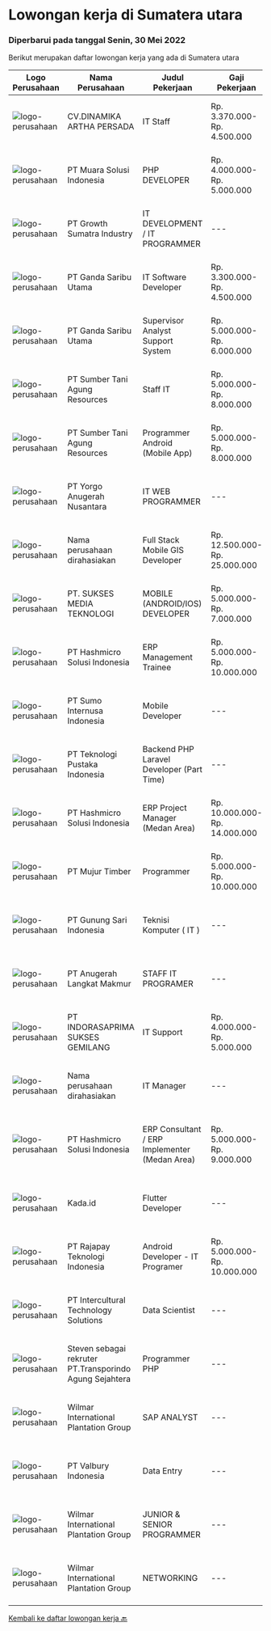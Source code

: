 
  # Lowongan kerja di Sumatera utara

  ### Diperbarui pada tanggal Senin, 30 Mei 2022

  Berikut merupakan daftar lowongan kerja yang ada di Sumatera utara

  |Logo Perusahaan | Nama Perusahaan | Judul Pekerjaan | Gaji Pekerjaan | Lokasi | Deskripsi | Tanggal diunggah | Pranala |
  | -------------- | --------------- | --------------- | --------- | --------- | -------------- | ------- | ----------- |
  |![logo-perusahaan](https://image-service-cdn.seek.com.au/2ede2be7bca8a6735977cbf7f120d149092d9271/ee4dce1061f3f616224767ad58cb2fc751b8d2dc)|CV.DINAMIKA ARTHA PERSADA|IT Staff|Rp. 3.370.000-Rp. 4.500.000|Medan|Job Desc : Melakukan pengecekan hingga memperbarui sistem operasi dan aplikasi yang dijalankan oleh perusahaan; Memastikan bahwa setiap aplikasi yang...|Sabtu, 28 Mei 2022|https://www.jobstreet.co.id/id/job/it-staff-3899460?token=0~23ee24e5-45de-4c10-9ea5-c8967f7f704c&sectionRank=1&jobId=jobstreet-id-job-3899460|
|![logo-perusahaan](https://image-service-cdn.seek.com.au/694d981fc9cfa25827d0f9e102d93d9f040982ac/ee4dce1061f3f616224767ad58cb2fc751b8d2dc)|PT Muara Solusi Indonesia|PHP DEVELOPER|Rp. 4.000.000-Rp. 5.000.000|Medan|Deskripsi Pekerjaan: Membuat modul PHP yang efisien, mudah dalam pengujiannya serta dapat digunakan secara berulang Menganalisis, meninjau, dan...|Sabtu, 28 Mei 2022|https://www.jobstreet.co.id/id/job/php-developer-3882745?token=0~23ee24e5-45de-4c10-9ea5-c8967f7f704c&sectionRank=2&jobId=jobstreet-id-job-3882745|
|![logo-perusahaan](https://image-service-cdn.seek.com.au/b7dba2fa5042c0b4bde3a630440ffb8ef907b5d2/ee4dce1061f3f616224767ad58cb2fc751b8d2dc)|PT Growth Sumatra Industry|IT DEVELOPMENT / IT PROGRAMMER|---|Medan|Deskripsi Pekerjaan: Menguasai bahasa pemrograman C#, PHP(BACKEND),JS ,CSS, JQUERY (FRONTEND)  Menguasai MySql, SQL Server &amp; Query Database...|Kamis, 26 Mei 2022|https://www.jobstreet.co.id/id/job/it-development-it-programmer-3884233?token=0~23ee24e5-45de-4c10-9ea5-c8967f7f704c&sectionRank=3&jobId=jobstreet-id-job-3884233|
|![logo-perusahaan](https://image-service-cdn.seek.com.au/c36b5f2c9dec6213a0ed124b78045751d3bf3671/ee4dce1061f3f616224767ad58cb2fc751b8d2dc)|PT Ganda Saribu Utama|IT Software Developer|Rp. 3.300.000-Rp. 4.500.000|Binjai|Kualifikasi : Usia Minimal 22 tahun dan maksimal 35 tahun Pendidikan minimal S1 Computer Science (IT) Memiliki pengalaman di bidang yang sama minimal...|Selasa, 24 Mei 2022|https://www.jobstreet.co.id/id/job/it-software-developer-3873320?token=0~23ee24e5-45de-4c10-9ea5-c8967f7f704c&sectionRank=4&jobId=jobstreet-id-job-3873320|
|![logo-perusahaan](https://image-service-cdn.seek.com.au/e6f4b7f2c4a91d5e5ef19568c0b78e9f00c73c76/ee4dce1061f3f616224767ad58cb2fc751b8d2dc)|PT Ganda Saribu Utama|Supervisor Analyst Support System|Rp. 5.000.000-Rp. 6.000.000|Binjai|Fungsi Utama : Membuat dan memastikan setiap laporan yang diaplikasikan di program ascend, WPS dan PPS sesuai dengan standar yang ditentukan...|Senin, 23 Mei 2022|https://www.jobstreet.co.id/id/job/supervisor-analyst-support-system-3883052?token=0~23ee24e5-45de-4c10-9ea5-c8967f7f704c&sectionRank=5&jobId=jobstreet-id-job-3883052|
|![logo-perusahaan](https://image-service-cdn.seek.com.au/021bbeef627b799a916dbf889954094b3a138729/ee4dce1061f3f616224767ad58cb2fc751b8d2dc)|PT Sumber Tani Agung Resources|Staff IT|Rp. 5.000.000-Rp. 8.000.000|Medan|Tanggung Jawab: Membuat suatu aplikasi web based (berbasis .Net) sesuai kebutuhan user/Perusahaan yang handal, aman dan reliable; Melakukan perbaikan...|Senin, 23 Mei 2022|https://www.jobstreet.co.id/id/job/staff-it-3893210?token=0~23ee24e5-45de-4c10-9ea5-c8967f7f704c&sectionRank=6&jobId=jobstreet-id-job-3893210|
|![logo-perusahaan](https://image-service-cdn.seek.com.au/c7554ac09aa4643efb07603db8f46f72729de91e/ee4dce1061f3f616224767ad58cb2fc751b8d2dc)|PT Sumber Tani Agung Resources|Programmer Android (Mobile App)|Rp. 5.000.000-Rp. 8.000.000|Medan|Tanggung Jawab: Membuat suatu aplikasi mobile sesuai kebutuhan user/Perusahaan yang handal, aman dan reliable; Membuat integrasi API antara aplikasi...|Jumat, 27 Mei 2022|https://www.jobstreet.co.id/id/job/programmer-android-mobile-app-3897990?token=0~23ee24e5-45de-4c10-9ea5-c8967f7f704c&sectionRank=7&jobId=jobstreet-id-job-3897990|
|![logo-perusahaan](https://i.ibb.co/sqvTCh9/112815900-stock-vector-no-image-available-icon-flat-vector.webp)|PT Yorgo Anugerah Nusantara|IT WEB PROGRAMMER|---|Medan|Deskripsi pekerjaan: Menerima, memprioritaskan dan menyelesaikan permintaan bantuan IT untuk staf dan klien. Instalasi, pemeliharaan dan memberikan...|Sabtu, 21 Mei 2022|https://www.jobstreet.co.id/id/job/it-web-programmer-3881033?token=0~23ee24e5-45de-4c10-9ea5-c8967f7f704c&sectionRank=8&jobId=jobstreet-id-job-3881033|
|![logo-perusahaan](https://i.ibb.co/sqvTCh9/112815900-stock-vector-no-image-available-icon-flat-vector.webp)|Nama perusahaan dirahasiakan|Full Stack Mobile GIS Developer|Rp. 12.500.000-Rp. 25.000.000|Sumatera Utara|Full Stack Web or Mobile GIS Developer Understand ArcGIS Enterprise setup and configuration Expert level experience in one of these programming...|Kamis, 26 Mei 2022|https://www.jobstreet.co.id/id/job/full-stack-mobile-gis-developer-3897556?token=0~23ee24e5-45de-4c10-9ea5-c8967f7f704c&sectionRank=9&jobId=jobstreet-id-job-3897556|
|![logo-perusahaan](https://image-service-cdn.seek.com.au/84652f23dd34fbe109128be87ec08c1485fb72a5/ee4dce1061f3f616224767ad58cb2fc751b8d2dc)|PT. SUKSES MEDIA TEKNOLOGI|MOBILE (ANDROID/IOS) DEVELOPER|Rp. 5.000.000-Rp. 7.000.000|Medan|Job Descriptions: Responsible to designing, analyzing, and developing application system in (one of) Android / iOS environment to support our clients...|Kamis, 26 Mei 2022|https://www.jobstreet.co.id/id/job/mobile-android-ios-developer-3878345?token=0~23ee24e5-45de-4c10-9ea5-c8967f7f704c&sectionRank=10&jobId=jobstreet-id-job-3878345|
|![logo-perusahaan](https://image-service-cdn.seek.com.au/f6d60ad46f70dbd67cd5ea70ad66341689963cbd/ee4dce1061f3f616224767ad58cb2fc751b8d2dc)|PT Hashmicro Solusi Indonesia|ERP Management Trainee|Rp. 5.000.000-Rp. 10.000.000|Jakarta Raya|Have a knowledge about ERP SoftwareResponsibilities: Receive classroom instruction in subjects related (ERP Software) to their rotational experience....|Jumat, 20 Mei 2022|https://www.jobstreet.co.id/id/job/erp-management-trainee-3890721?token=0~23ee24e5-45de-4c10-9ea5-c8967f7f704c&sectionRank=11&jobId=jobstreet-id-job-3890721|
|![logo-perusahaan](https://image-service-cdn.seek.com.au/5b5015d5a1a403f4aae822511c3f23016d44ef0b/ee4dce1061f3f616224767ad58cb2fc751b8d2dc)|PT Sumo Internusa Indonesia|Mobile Developer|---|Medan|DESKRIPSI PEKERJAAN: Berkontribusi dan berkolaborasi dengan anggota tim lainnya dalam seluruh fase siklus pengembangan Software atau Aplikasi. Membuat...|Sabtu, 21 Mei 2022|https://www.jobstreet.co.id/id/job/mobile-developer-3891182?token=0~23ee24e5-45de-4c10-9ea5-c8967f7f704c&sectionRank=12&jobId=jobstreet-id-job-3891182|
|![logo-perusahaan](https://image-service-cdn.seek.com.au/7c0ff779eec3199b72bdf9f36f204822a48330fe/ee4dce1061f3f616224767ad58cb2fc751b8d2dc)|PT Teknologi Pustaka Indonesia|Backend PHP Laravel Developer (Part Time)|---|Medan|Deskripsi Pekerjaan : Mengembangkan Website (PHP, Laravel) Berpengalaman dalam membuat atau mengintegrasikan API Berpengalaman dalam menggunakan...|Selasa, 24 Mei 2022|https://www.jobstreet.co.id/id/job/backend-php-laravel-developer-part-time-3894562?token=0~23ee24e5-45de-4c10-9ea5-c8967f7f704c&sectionRank=13&jobId=jobstreet-id-job-3894562|
|![logo-perusahaan](https://image-service-cdn.seek.com.au/f6d60ad46f70dbd67cd5ea70ad66341689963cbd/ee4dce1061f3f616224767ad58cb2fc751b8d2dc)|PT Hashmicro Solusi Indonesia|ERP Project Manager (Medan Area)|Rp. 10.000.000-Rp. 14.000.000|Medan|Please fill this link to start our recruitment...|Jumat, 20 Mei 2022|https://www.jobstreet.co.id/id/job/erp-project-manager-medan-area-3890628?token=0~23ee24e5-45de-4c10-9ea5-c8967f7f704c&sectionRank=14&jobId=jobstreet-id-job-3890628|
|![logo-perusahaan](https://image-service-cdn.seek.com.au/e0661d31e4104719e06e09ee484fdcbaf220f527/ee4dce1061f3f616224767ad58cb2fc751b8d2dc)|PT Mujur Timber|Programmer|Rp. 5.000.000-Rp. 10.000.000|Sibolga|Deskripsi Pekerjaan Interpret data, analyze results using statistical techniques and provide ongoing reports Develop and implement databases, data...|Minggu, 15 Mei 2022|https://www.jobstreet.co.id/id/job/programmer-3872542?token=0~23ee24e5-45de-4c10-9ea5-c8967f7f704c&sectionRank=15&jobId=jobstreet-id-job-3872542|
|![logo-perusahaan](https://image-service-cdn.seek.com.au/d19e71f4e5206239ca49c6ae9adea05f450e389b/ee4dce1061f3f616224767ad58cb2fc751b8d2dc)|PT Gunung Sari Indonesia|Teknisi Komputer ( IT )|---|Medan|Setidaknya memiliki 2 tahun pengalaman dalam bidang yang sesuai untuk posisi ini Kemampuan yang harus dimiliki: Berpengalaman dibidang ilmu komputer...|Jumat, 13 Mei 2022|https://www.jobstreet.co.id/id/job/teknisi-komputer-it-3881746?token=0~23ee24e5-45de-4c10-9ea5-c8967f7f704c&sectionRank=16&jobId=jobstreet-id-job-3881746|
|![logo-perusahaan](https://image-service-cdn.seek.com.au/ee20dcaea604d89408c957f80126a8d35e85db6d/ee4dce1061f3f616224767ad58cb2fc751b8d2dc)|PT Anugerah Langkat Makmur|STAFF IT PROGRAMER|---|Medan|Menguasai Android Programing Menguasai Jaringan (Mikrotik, Cisco, dll) Menguasai Instalasi Komputer / Server baik fisik maupun virtual Menguasai web...|Kamis, 12 Mei 2022|https://www.jobstreet.co.id/id/job/staff-it-programer-3880276?token=0~23ee24e5-45de-4c10-9ea5-c8967f7f704c&sectionRank=17&jobId=jobstreet-id-job-3880276|
|![logo-perusahaan](https://image-service-cdn.seek.com.au/4aad4de5c09be8151ed42da477a32f5d7965676d/ee4dce1061f3f616224767ad58cb2fc751b8d2dc)|PT INDORASAPRIMA SUKSES GEMILANG|IT Support|Rp. 4.000.000-Rp. 5.000.000|Pematangsiantar|Persyaratan : Usia Max 35 Tahun Minimal S1 - Tehnik Komputer, Teknologi Informasi / Sederajat Menguasai System Jaringan, System Operasi Komputer...|Senin, 09 Mei 2022|https://www.jobstreet.co.id/id/job/it-support-3874494?token=0~23ee24e5-45de-4c10-9ea5-c8967f7f704c&sectionRank=18&jobId=jobstreet-id-job-3874494|
|![logo-perusahaan](https://i.ibb.co/sqvTCh9/112815900-stock-vector-no-image-available-icon-flat-vector.webp)|Nama perusahaan dirahasiakan|IT Manager|---|Bali|Pendidikan minimal S1 segala jurusan Minimal memiliki 1 tahun pengalaman kerja di bidang yang sama Memiliki pengetahuan mengenai PHP dan bahasa...|Selasa, 03 Mei 2022|https://www.jobstreet.co.id/id/job/it-manager-3871361?token=0~23ee24e5-45de-4c10-9ea5-c8967f7f704c&sectionRank=19&jobId=jobstreet-id-job-3871361|
|![logo-perusahaan](https://image-service-cdn.seek.com.au/f6d60ad46f70dbd67cd5ea70ad66341689963cbd/ee4dce1061f3f616224767ad58cb2fc751b8d2dc)|PT Hashmicro Solusi Indonesia|ERP Consultant / ERP Implementer (Medan Area)|Rp. 5.000.000-Rp. 9.000.000|Medan|*Fill this form to start our recruitment...|Rabu, 11 Mei 2022|https://www.jobstreet.co.id/id/job/erp-consultant-erp-implementer-medan-area-3878035?token=0~23ee24e5-45de-4c10-9ea5-c8967f7f704c&sectionRank=20&jobId=jobstreet-id-job-3878035|
|![logo-perusahaan](https://image-service-cdn.seek.com.au/946682ab365bdaecdc32c4089740997284c30690/ee4dce1061f3f616224767ad58cb2fc751b8d2dc)|Kada.id|Flutter Developer|---|Medan|Requirements: Pendidikan D3/S1 Memiliki pengalaman dibidang yang sama diutamakan Menguasai SDK Flutter dan bahasa Dart Familiar dengan RESTful APIs...|Jumat, 13 Mei 2022|https://www.jobstreet.co.id/id/job/flutter-developer-3882183?token=0~23ee24e5-45de-4c10-9ea5-c8967f7f704c&sectionRank=21&jobId=jobstreet-id-job-3882183|
|![logo-perusahaan](https://image-service-cdn.seek.com.au/b8f2e2ebb192613397086c67e6b605db27f2e422/ee4dce1061f3f616224767ad58cb2fc751b8d2dc)|PT Rajapay Teknologi Indonesia|Android Developer - IT Programer|Rp. 5.000.000-Rp. 10.000.000|Medan|Menguasai bahasa pemrograman C#, PHP(BACKEND),JS ,CSS, JQUERY (FRONTEND) . Menguasai MySql, SQL Server &amp; Query Database. Familiar dengan REST API....|Rabu, 04 Mei 2022|https://www.jobstreet.co.id/id/job/android-developer-it-programer-3871317?token=0~23ee24e5-45de-4c10-9ea5-c8967f7f704c&sectionRank=22&jobId=jobstreet-id-job-3871317|
|![logo-perusahaan](https://image-service-cdn.seek.com.au/55b2d39a4b1e1ac0d6f2b5f29472297dab075b7e/ee4dce1061f3f616224767ad58cb2fc751b8d2dc)|PT Intercultural Technology Solutions|Data Scientist|---|Medan|Sebagai Data Scientist, Anda akan bekerja dengan database data bahasa crowdsourced dari bahasa-bahasa Indonesia. Anda akan membantu mengembangkan...|Selasa, 03 Mei 2022|https://www.jobstreet.co.id/id/job/data-scientist-3871294?token=0~23ee24e5-45de-4c10-9ea5-c8967f7f704c&sectionRank=23&jobId=jobstreet-id-job-3871294|
|![logo-perusahaan](https://i.ibb.co/sqvTCh9/112815900-stock-vector-no-image-available-icon-flat-vector.webp)|Steven sebagai rekruter PT.Transporindo Agung Sejahtera|Programmer PHP|---|Sumatera Utara|Requirement• Memahami bahasa pemograman PHP dan framework Laravel/CodeIgniter• Memahami cara kerja Web (http, web server, dan lain lain)• Memahami...|Minggu, 29 Mei 2022|https://www.jobstreet.co.id/id/job/programmer-php-1031700565?token=0~23ee24e5-45de-4c10-9ea5-c8967f7f704c&sectionRank=24&jobId=jobstreet-id-job-1031700565|
|![logo-perusahaan](https://image-service-cdn.seek.com.au/5683be4817b674e99653d054bb367590069452e8/ee4dce1061f3f616224767ad58cb2fc751b8d2dc)|Wilmar International Plantation Group|SAP ANALYST|---|Medan|To identify client needs and business process to be able to provide excellent solution and consultancy services. Responsible for transforming business...|Jumat, 27 Mei 2022|https://www.jobstreet.co.id/id/job/sap-analyst-1031613987?token=0~23ee24e5-45de-4c10-9ea5-c8967f7f704c&sectionRank=25&jobId=jobstreet-id-job-1031613987|
|![logo-perusahaan](https://image-service-cdn.seek.com.au/c2ac3ec3562b20f9f5f85ba217c84703134fbc56/ee4dce1061f3f616224767ad58cb2fc751b8d2dc)|PT Valbury Indonesia|Data Entry|---|Sumatera Utara|Data entry adalah jenis pekerjaan klerikal atau bersifat administrasi yang membantu perusahaan memproses informasi dengan mengambil data dari...|Jumat, 27 Mei 2022|https://www.jobstreet.co.id/id/job/data-entry-1031638057?token=0~23ee24e5-45de-4c10-9ea5-c8967f7f704c&sectionRank=26&jobId=jobstreet-id-job-1031638057|
|![logo-perusahaan](https://image-service-cdn.seek.com.au/5683be4817b674e99653d054bb367590069452e8/ee4dce1061f3f616224767ad58cb2fc751b8d2dc)|Wilmar International Plantation Group|JUNIOR & SENIOR PROGRAMMER|---|Medan|Identify &amp; developed application base on predefined business requirements. Designs, custom develops, codes, and test complex programs. Responsible...|Kamis, 12 Mei 2022|https://www.jobstreet.co.id/id/job/junior-senior-programmer-1031613967?token=0~23ee24e5-45de-4c10-9ea5-c8967f7f704c&sectionRank=27&jobId=jobstreet-id-job-1031613967|
|![logo-perusahaan](https://image-service-cdn.seek.com.au/5683be4817b674e99653d054bb367590069452e8/ee4dce1061f3f616224767ad58cb2fc751b8d2dc)|Wilmar International Plantation Group|NETWORKING|---|Medan|Analyze system functions and failures to isolate and define problem areas. Monitor the reachability of all connections within the network adhering to...|Kamis, 12 Mei 2022|https://www.jobstreet.co.id/id/job/networking-1031614009?token=0~23ee24e5-45de-4c10-9ea5-c8967f7f704c&sectionRank=28&jobId=jobstreet-id-job-1031614009|


  [Kembali ke daftar lowongan kerja 🔙](../README.md#daftar-lowongan-kerja)
  